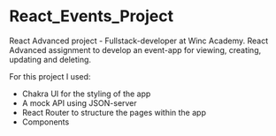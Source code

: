 # React_Events_Project
React Advanced project - Fullstack-developer at Winc Academy. React Advanced assignment to develop an event-app for viewing, creating, updating and deleting.  

For this project I used:
- Chakra UI for the styling of the app 
- A mock API using JSON-server
- React Router to structure the pages within the app 
- Components 




